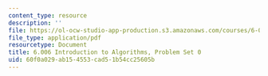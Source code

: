 ```yaml
---
content_type: resource
description: ''
file: https://ol-ocw-studio-app-production.s3.amazonaws.com/courses/6-006-introduction-to-algorithms-spring-2020/60f0a029ab154553cad51b54cc25605b_MIT6_006S20_ps0-questions.pdf
file_type: application/pdf
resourcetype: Document
title: 6.006 Introduction to Algorithms, Problem Set 0
uid: 60f0a029-ab15-4553-cad5-1b54cc25605b
---
```

